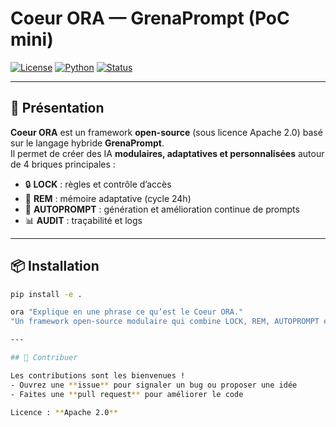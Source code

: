 # Coeur ORA — GrenaPrompt (PoC mini)

[![License](https://img.shields.io/badge/License-Apache_2.0-blue.svg)](https://opensource.org/licenses/Apache-2.0)
[![Python](https://img.shields.io/badge/Python-3.10%2B-green.svg)](https://www.python.org/)
[![Status](https://img.shields.io/badge/Status-Alpha-orange.svg)]()

---

## 🚀 Présentation

**Coeur ORA** est un framework **open-source** (sous licence Apache 2.0) basé sur le langage hybride **GrenaPrompt**.  
Il permet de créer des IA **modulaires, adaptatives et personnalisées** autour de 4 briques principales :  

- 🔒 **LOCK** : règles et contrôle d’accès  
- 🧠 **REM** : mémoire adaptative (cycle 24h)  
- 🤖 **AUTOPROMPT** : génération et amélioration continue de prompts  
- 📊 **AUDIT** : traçabilité et logs  

---

## 📦 Installation

```bash
pip install -e .

ora "Explique en une phrase ce qu’est le Coeur ORA."
"Un framework open-source modulaire qui combine LOCK, REM, AUTOPROMPT et AUDIT pour créer des IA adaptatives."

---

## 🤝 Contribuer

Les contributions sont les bienvenues !  
- Ouvrez une **issue** pour signaler un bug ou proposer une idée  
- Faites une **pull request** pour améliorer le code  

Licence : **Apache 2.0**

